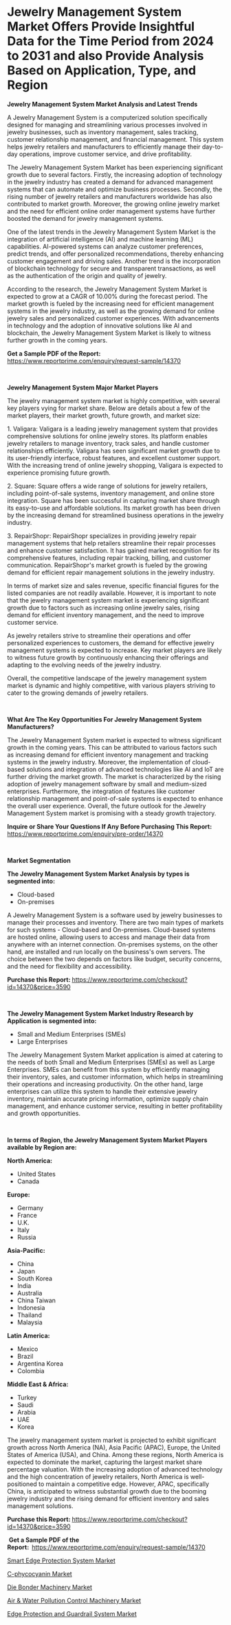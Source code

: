<p><h1>Jewelry Management System Market Offers Provide Insightful Data for the Time Period from 2024 to 2031 and also Provide Analysis Based on Application, Type, and Region</h1></p><p><strong>Jewelry Management System Market Analysis and Latest Trends</strong></p>
<p><p>A Jewelry Management System is a computerized solution specifically designed for managing and streamlining various processes involved in jewelry businesses, such as inventory management, sales tracking, customer relationship management, and financial management. This system helps jewelry retailers and manufacturers to efficiently manage their day-to-day operations, improve customer service, and drive profitability.</p><p>The Jewelry Management System Market has been experiencing significant growth due to several factors. Firstly, the increasing adoption of technology in the jewelry industry has created a demand for advanced management systems that can automate and optimize business processes. Secondly, the rising number of jewelry retailers and manufacturers worldwide has also contributed to market growth. Moreover, the growing online jewelry market and the need for efficient online order management systems have further boosted the demand for jewelry management systems.</p><p>One of the latest trends in the Jewelry Management System Market is the integration of artificial intelligence (AI) and machine learning (ML) capabilities. AI-powered systems can analyze customer preferences, predict trends, and offer personalized recommendations, thereby enhancing customer engagement and driving sales. Another trend is the incorporation of blockchain technology for secure and transparent transactions, as well as the authentication of the origin and quality of jewelry.</p><p>According to the research, the Jewelry Management System Market is expected to grow at a CAGR of 10.00% during the forecast period. The market growth is fueled by the increasing need for efficient management systems in the jewelry industry, as well as the growing demand for online jewelry sales and personalized customer experiences. With advancements in technology and the adoption of innovative solutions like AI and blockchain, the Jewelry Management System Market is likely to witness further growth in the coming years.</p></p>
<p><strong>Get a Sample PDF of the Report:&nbsp;</strong> <a href="https://www.reportprime.com/enquiry/request-sample/14370">https://www.reportprime.com/enquiry/request-sample/14370</a></p>
<p>&nbsp;</p>
<p><strong>Jewelry Management System Major Market Players</strong></p>
<p><p>The jewelry management system market is highly competitive, with several key players vying for market share. Below are details about a few of the market players, their market growth, future growth, and market size:</p><p>1. Valigara: Valigara is a leading jewelry management system that provides comprehensive solutions for online jewelry stores. Its platform enables jewelry retailers to manage inventory, track sales, and handle customer relationships efficiently. Valigara has seen significant market growth due to its user-friendly interface, robust features, and excellent customer support. With the increasing trend of online jewelry shopping, Valigara is expected to experience promising future growth.</p><p>2. Square: Square offers a wide range of solutions for jewelry retailers, including point-of-sale systems, inventory management, and online store integration. Square has been successful in capturing market share through its easy-to-use and affordable solutions. Its market growth has been driven by the increasing demand for streamlined business operations in the jewelry industry.</p><p>3. RepairShopr: RepairShopr specializes in providing jewelry repair management systems that help retailers streamline their repair processes and enhance customer satisfaction. It has gained market recognition for its comprehensive features, including repair tracking, billing, and customer communication. RepairShopr's market growth is fueled by the growing demand for efficient repair management solutions in the jewelry industry.</p><p>In terms of market size and sales revenue, specific financial figures for the listed companies are not readily available. However, it is important to note that the jewelry management system market is experiencing significant growth due to factors such as increasing online jewelry sales, rising demand for efficient inventory management, and the need to improve customer service.</p><p>As jewelry retailers strive to streamline their operations and offer personalized experiences to customers, the demand for effective jewelry management systems is expected to increase. Key market players are likely to witness future growth by continuously enhancing their offerings and adapting to the evolving needs of the jewelry industry.</p><p>Overall, the competitive landscape of the jewelry management system market is dynamic and highly competitive, with various players striving to cater to the growing demands of jewelry retailers.</p></p>
<p>&nbsp;</p>
<p><strong>What Are The Key Opportunities For Jewelry Management System Manufacturers?</strong></p>
<p><p>The Jewelry Management System market is expected to witness significant growth in the coming years. This can be attributed to various factors such as increasing demand for efficient inventory management and tracking systems in the jewelry industry. Moreover, the implementation of cloud-based solutions and integration of advanced technologies like AI and IoT are further driving the market growth. The market is characterized by the rising adoption of jewelry management software by small and medium-sized enterprises. Furthermore, the integration of features like customer relationship management and point-of-sale systems is expected to enhance the overall user experience. Overall, the future outlook for the Jewelry Management System market is promising with a steady growth trajectory.</p></p>
<p><strong>Inquire or Share Your Questions If Any Before Purchasing This Report:</strong> <a href="https://www.reportprime.com/enquiry/pre-order/14370">https://www.reportprime.com/enquiry/pre-order/14370</a></p>
<p>&nbsp;</p>
<p><strong>Market Segmentation</strong></p>
<p><strong>The Jewelry Management System Market Analysis by types is segmented into:</strong></p>
<p><ul><li>Cloud-based</li><li>On-premises</li></ul></p>
<p><p>A Jewelry Management System is a software used by jewelry businesses to manage their processes and inventory. There are two main types of markets for such systems - Cloud-based and On-premises. Cloud-based systems are hosted online, allowing users to access and manage their data from anywhere with an internet connection. On-premises systems, on the other hand, are installed and run locally on the business's own servers. The choice between the two depends on factors like budget, security concerns, and the need for flexibility and accessibility.</p></p>
<p><strong>Purchase this Report:&nbsp;</strong><a href="https://www.reportprime.com/checkout?id=14370&price=3590">https://www.reportprime.com/checkout?id=14370&price=3590</a></p>
<p>&nbsp;</p>
<p><strong>The Jewelry Management System Market Industry Research by Application is segmented into:</strong></p>
<p><ul><li>Small and Medium Enterprises (SMEs)</li><li>Large Enterprises</li></ul></p>
<p><p>The Jewelry Management System Market application is aimed at catering to the needs of both Small and Medium Enterprises (SMEs) as well as Large Enterprises. SMEs can benefit from this system by efficiently managing their inventory, sales, and customer information, which helps in streamlining their operations and increasing productivity. On the other hand, large enterprises can utilize this system to handle their extensive jewelry inventory, maintain accurate pricing information, optimize supply chain management, and enhance customer service, resulting in better profitability and growth opportunities.</p></p>
<p>&nbsp;</p>
<p><strong>In terms of Region, the Jewelry Management System Market Players available by Region are:</strong></p>
<p>
    <p> <strong> North America: </strong>
        <ul>
            <li>United States</li>
            <li>Canada</li>
        </ul>
        </p> 
    <p> <strong> Europe: </strong>
        <ul>
            <li>Germany</li>
            <li>France</li>
            <li>U.K.</li>
            <li>Italy</li>
            <li>Russia</li>
        </ul>
        </p> 
    <p> <strong> Asia-Pacific: </strong>
        <ul>
            <li>China</li>
            <li>Japan</li>
            <li>South Korea</li>
            <li>India</li>
            <li>Australia</li>
            <li>China Taiwan</li>
            <li>Indonesia</li>
            <li>Thailand</li>
            <li>Malaysia</li>
        </ul>
        </p> 
    <p> <strong> Latin America: </strong>
        <ul>
            <li>Mexico</li>
            <li>Brazil</li>
            <li>Argentina Korea</li>
            <li>Colombia</li>
        </ul>
        </p> 
    <p> <strong> Middle East & Africa: </strong>
        <ul>
            <li>Turkey</li>
            <li>Saudi</li>
            <li>Arabia</li>
            <li>UAE</li>
            <li>Korea</li>
        </ul>
    </p>
    </p>
<p><p>The jewelry management system market is projected to exhibit significant growth across North America (NA), Asia Pacific (APAC), Europe, the United States of America (USA), and China. Among these regions, North America is expected to dominate the market, capturing the largest market share percentage valuation. With the increasing adoption of advanced technology and the high concentration of jewelry retailers, North America is well-positioned to maintain a competitive edge. However, APAC, specifically China, is anticipated to witness substantial growth due to the booming jewelry industry and the rising demand for efficient inventory and sales management solutions.</p></p>
<p><strong>Purchase this Report: </strong><a href="https://www.reportprime.com/checkout?id=14370&price=3590">https://www.reportprime.com/checkout?id=14370&price=3590</a></p>
<p>&nbsp;<strong>Get a Sample PDF of the Report:&nbsp;&nbsp;</strong><a href="https://www.reportprime.com/enquiry/request-sample/14370">https://www.reportprime.com/enquiry/request-sample/14370</a></p>
<p><strong></strong></p>
<p><p><a href="https://www.linkedin.com/pulse/smart-edge-protection-system-market-research-report-43eue?trackingId=5Bi%2FJu0LQwGv3TCvGVt3Dg%3D%3D">Smart Edge Protection System Market</a></p><p><a href="https://www.linkedin.com/pulse/c-phycocyanin-market-research-report-key-successful-business-fc6ue?trackingId=7xvToR5xSAOCf2qoFlGBPw%3D%3D">C-phycocyanin Market</a></p><p><a href="https://www.linkedin.com/pulse/die-bonder-machinery-market-share-amp-new-trends-analysis-ejcke?trackingId=31zcoGwgT%2F6nVfVwRyEg2A%3D%3D">Die Bonder Machinery Market</a></p><p><a href="https://www.linkedin.com/pulse/air-amp-water-pollution-control-machinery-market-research-ep6ye?trackingId=I5N%2F1JkTRyyY0EHutdmBeQ%3D%3D">Air & Water Pollution Control Machinery Market</a></p><p><a href="https://www.linkedin.com/pulse/edge-protection-guardrail-system-market-analysis-examines-noxre?trackingId=mdCGwlyiTwGvae8nCTDgsw%3D%3D">Edge Protection and Guardrail System Market</a></p></p>